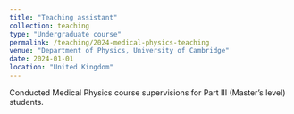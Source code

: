 ```yaml
---
title: "Teaching assistant"
collection: teaching
type: "Undergraduate course"
permalink: /teaching/2024-medical-physics-teaching
venue: "Department of Physics, University of Cambridge"
date: 2024-01-01
location: "United Kingdom"
---
```


Conducted Medical Physics course supervisions for Part III (Master’s level) students.


